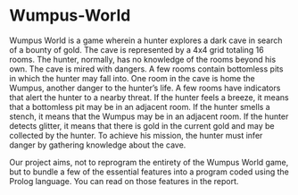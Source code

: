 # Wumpus-World

Wumpus World is a game wherein a hunter explores a dark cave in search of a bounty of gold. The cave is represented by a 4x4 grid totaling 16 rooms. The hunter, normally, has no knowledge of the rooms beyond his own. The cave is mired with dangers. A few rooms contain bottomless pits in which the hunter may fall into. One room in the cave is home the Wumpus, another danger to the hunter’s life. A few rooms have indicators that alert the hunter to a nearby threat. If the hunter feels a breeze, it means that a bottomless pit may be in an adjacent room. If the hunter smells a stench, it means that the Wumpus may be in an adjacent room. If the hunter detects glitter, it means that there is gold in the current gold and may be collected by the hunter. To achieve his mission, the hunter must infer danger by gathering knowledge about the cave.


Our project aims, not to reprogram the entirety of the Wumpus World game, but to bundle a few of the essential features into a program coded using the Prolog language. You can read on those features in the report.
